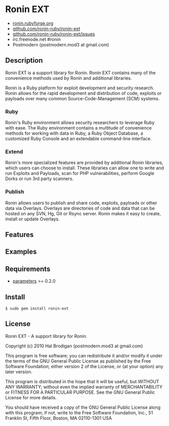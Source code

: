 # Ronin EXT

* [ronin.rubyforge.org](http://ronin.rubyforge.org/)
* [github.com/ronin-ruby/ronin-ext](http://github.com/ronin-ruby/ronin-ext)
* [github.com/ronin-ruby/ronin-ext/issues](http://github.com/ronin-ruby/ronin-ext/issues)
* irc.freenode.net #ronin
* Postmodern (postmodern.mod3 at gmail.com)

## Description

Ronin EXT is a support library for Ronin. Ronin EXT contains many of the
convenience methods used by Ronin and additional libraries.

Ronin is a Ruby platform for exploit development and security research.
Ronin allows for the rapid development and distribution of code, exploits
or payloads over many common Source-Code-Management (SCM) systems.

### Ruby

Ronin's Ruby environment allows security researchers to leverage Ruby with
ease. The Ruby environment contains a multitude of convenience methods
for working with data in Ruby, a Ruby Object Database, a customized Ruby
Console and an extendable command-line interface.

### Extend

Ronin's more specialized features are provided by additional Ronin
libraries, which users can choose to install. These libraries can allow
one to write and run Exploits and Payloads, scan for PHP vulnerabilities,
perform Google Dorks  or run 3rd party scanners.

### Publish

Ronin allows users to publish and share code, exploits, payloads or other
data via Overlays. Overlays are directories of code and data that can be
hosted on any SVN, Hg, Git or Rsync server. Ronin makes it easy to create,
install or update Overlays.

## Features

## Examples

## Requirements

* [parameters](http://github.com/postmodern/parameters) >= 0.2.0

## Install

    $ sudo gem install ronin-ext

## License

Ronin EXT - A support library for Ronin.

Copyright (c) 2010 Hal Brodigan (postmodern.mod3 at gmail.com)

This program is free software; you can redistribute it and/or modify
it under the terms of the GNU General Public License as published by
the Free Software Foundation; either version 2 of the License, or
(at your option) any later version.

This program is distributed in the hope that it will be useful,
but WITHOUT ANY WARRANTY; without even the implied warranty of
MERCHANTABILITY or FITNESS FOR A PARTICULAR PURPOSE.  See the
GNU General Public License for more details.

You should have received a copy of the GNU General Public License
along with this program; if not, write to the Free Software
Foundation, Inc., 51 Franklin St, Fifth Floor, Boston, MA  02110-1301  USA
